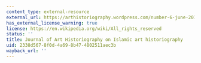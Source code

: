 ```yaml
---
content_type: external-resource
external_url: https://arthistoriography.wordpress.com/number-6-june-2012-2/
has_external_license_warning: true
license: https://en.wikipedia.org/wiki/All_rights_reserved
status: ''
title: Journal of Art Historiography on Islamic art historiography
uid: 2338d567-8f0d-4a69-8b47-4802511aec3b
wayback_url: ''
---
```


